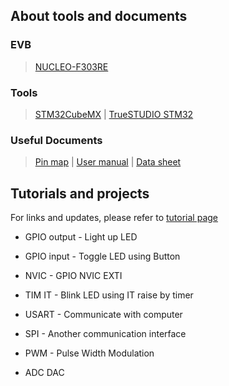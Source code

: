  
## About tools and documents

### EVB

> [NUCLEO-F303RE](http://www.st.com/en/microcontrollers/stm32f303re.html)

### Tools

> [STM32CubeMX](http://www.st.com/en/development-tools/stm32cubemx.html)
 | 
> [TrueSTUDIO STM32](https://atollic.com/resources/download/)

### Useful Documents

> [Pin map](https://1drv.ms/u/s!AhvG4aynbjM6hSo5QjF0D9MTKjRE)
 | 
> [User manual](https://1drv.ms/b/s!AhvG4aynbjM6hSbYdGMIvdqcUq9E)
 | 
> [Data sheet](https://1drv.ms/b/s!AhvG4aynbjM6hSVA2_Dauw97Wrpj)


## Tutorials and projects

For links and updates, please refer to [tutorial page](https://cilegann.github.io/tutorial_and_note/stm/)

* GPIO output - Light up LED
  
* GPIO input - Toggle LED using Button
  
* NVIC - GPIO NVIC EXTI
  
* TIM IT - Blink LED using IT raise by timer
  
* USART - Communicate with computer

* SPI - Another communication interface

* PWM - Pulse Width Modulation

* ADC DAC
  
 

  

